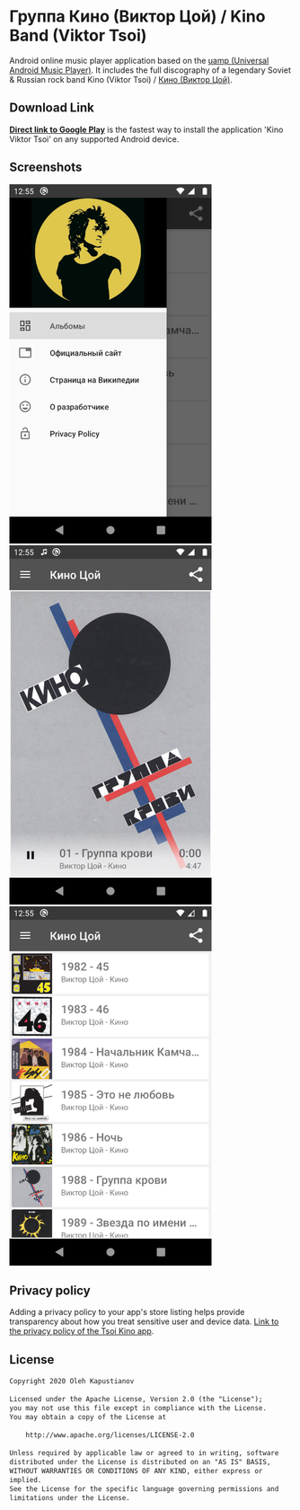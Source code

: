 Группа Кино (Виктор Цой) / Kino Band (Viktor Tsoi)
=====================================

Android online music player application based on the [uamp (Universal Android Music Player)](https://github.com/android/uamp). 
It includes the full discography of a legendary Soviet & Russian rock band Kino (Viktor Tsoi) / [Кино (Виктор Цой)](https://ru.wikipedia.org/wiki/%D0%9A%D0%B8%D0%BD%D0%BE_(%D0%B3%D1%80%D1%83%D0%BF%D0%BF%D0%B0)).

## Download Link

[__Direct link to Google Play__](https://play.google.com/store/apps/details?id=com.olehka.tsoikinoband) is the fastest way to install the application 'Kino Viktor Tsoi' on any supported Android device.

## Screenshots

<img src="https://raw.githubusercontent.com/Android-Music-Player-Apps/korol-i-shut/master/screenshots/Screenshot_1583319322.png" width="360" height="640"> <img src="https://raw.githubusercontent.com/Android-Music-Player-Apps/korol-i-shut/master/screenshots/Screenshot_1583319337.png" width="360" height="640"> <img src="https://raw.githubusercontent.com/Android-Music-Player-Apps/korol-i-shut/master/screenshots/Screenshot_1583319314.png" width="360" height="640">

## Privacy policy

Adding a privacy policy to your app's store listing helps provide transparency about how you treat sensitive user and device data.
[Link to the privacy policy of the Tsoi Kino app](privacy_policy.html).

## License

    Copyright 2020 Oleh Kapustianov

    Licensed under the Apache License, Version 2.0 (the "License");
    you may not use this file except in compliance with the License.
    You may obtain a copy of the License at

        http://www.apache.org/licenses/LICENSE-2.0

    Unless required by applicable law or agreed to in writing, software
    distributed under the License is distributed on an "AS IS" BASIS,
    WITHOUT WARRANTIES OR CONDITIONS OF ANY KIND, either express or implied.
    See the License for the specific language governing permissions and
    limitations under the License.
